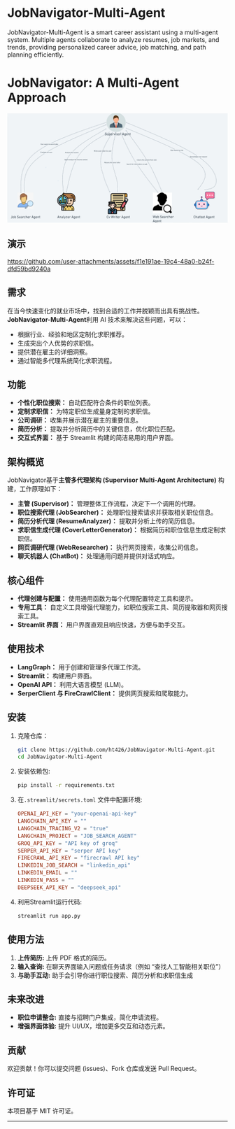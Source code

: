 # JobNavigator-Multi-Agent
JobNavigator-Multi-Agent is a smart career assistant using a multi-agent system. Multiple agents collaborate to analyze resumes, job markets, and trends, providing personalized career advice, job matching, and path planning efficiently.

# JobNavigator: A Multi-Agent Approach

<img src="multiagent.png" alt="JobNavigator-Multi-Agent" width="1413">

## 演示
https://github.com/user-attachments/assets/f1e191ae-19c4-48a0-b24f-dfd59bd9240a

## 需求

在当今快速变化的就业市场中，找到合适的工作并脱颖而出具有挑战性。**JobNavigator-Multi-Agent**利用 AI 技术来解决这些问题，可以：

- 根据行业、经验和地区定制化求职推荐。
- 生成突出个人优势的求职信。
- 提供潜在雇主的详细洞察。
- 通过智能多代理系统简化求职流程。

## 功能

- **个性化职位搜索：** 自动匹配符合条件的职位列表。
- **定制求职信：** 为特定职位生成量身定制的求职信。
- **公司调研：** 收集并展示潜在雇主的重要信息。
- **简历分析：** 提取并分析简历中的关键信息，优化职位匹配。
- **交互式界面：** 基于 Streamlit 构建的简洁易用的用户界面。

## 架构概览

JobNavigator基于**主管多代理架构 (Supervisor Multi-Agent Architecture)** 构建，工作原理如下：

- **主管 (Supervisor)：** 管理整体工作流程，决定下一个调用的代理。
- **职位搜索代理 (JobSearcher)：** 处理职位搜索请求并获取相关职位信息。
- **简历分析代理 (ResumeAnalyzer)：** 提取并分析上传的简历信息。
- **求职信生成代理 (CoverLetterGenerator)：** 根据简历和职位信息生成定制求职信。
- **网页调研代理 (WebResearcher)：** 执行网页搜索，收集公司信息。
- **聊天机器人 (ChatBot)：** 处理通用问题并提供对话式响应。

## 核心组件

- **代理创建与配置：** 使用通用函数为每个代理配置特定工具和提示。
- **专用工具：** 自定义工具增强代理能力，如职位搜索工具、简历提取器和网页搜索工具。
- **Streamlit 界面：** 用户界面直观且响应快速，方便与助手交互。

## 使用技术

- **LangGraph：** 用于创建和管理多代理工作流。
- **Streamlit：** 构建用户界面。
- **OpenAI API：** 利用大语言模型 (LLM)。
- **SerperClient 与 FireCrawlClient：** 提供网页搜索和爬取能力。

## 安装

1. 克隆仓库：
   ```bash
   git clone https://github.com/ht426/JobNavigator-Multi-Agent.git
   cd JobNavigator-Multi-Agent
   ```

2. 安装依赖包:
   ```bash
   pip install -r requirements.txt
   ```

3. 在`.streamlit/secrets.toml` 文件中配置环境:
   ```toml
   OPENAI_API_KEY = "your-openai-api-key"
   LANGCHAIN_API_KEY = "" 
   LANGCHAIN_TRACING_V2 = "true"
   LANGCHAIN_PROJECT = "JOB_SEARCH_AGENT"
   GROQ_API_KEY = "API key of groq"
   SERPER_API_KEY = "serper API key"
   FIRECRAWL_API_KEY = "firecrawl API key"
   LINKEDIN_JOB_SEARCH = "linkedin_api" 
   LINKEDIN_EMAIL = "" 
   LINKEDIN_PASS = ""
   DEEPSEEK_API_KEY = "deepseek_api"
   ```

4. 利用Streamlit运行代码:
   ```bash
   streamlit run app.py
   ```

## 使用方法

1. **上传简历:** 上传 PDF 格式的简历。
2. **输入查询:** 在聊天界面输入问题或任务请求（例如 “查找人工智能相关职位”）
3. **与助手互动:** 助手会引导你进行职位搜索、简历分析和求职信生成

## 未来改进

- **职位申请整合:** 直接与招聘门户集成，简化申请流程。
- **增强界面体验:** 提升 UI/UX，增加更多交互和动态元素。

## 贡献

欢迎贡献！你可以提交问题 (issues)、Fork 仓库或发送 Pull Request。

## 许可证

本项目基于 MIT 许可证。

---
